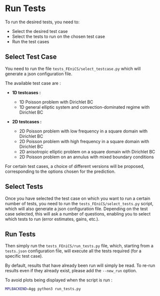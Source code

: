 # Run Tests

To run the desired tests, you need to:

- Select the desired test case
- Select the tests to run on the chosen test case
- Run the test cases

## Select Test Case

You need to run the file `tests_FEniCS/select_testcase.py` which will generate a json configuration file.

The available test case are :

* **1D testcases :**
    * 1D Poisson problem with Dirichlet BC
    * 1D general elliptic system and convection-dominated regime with Dirichlet BC

* **2D testcases :**
    * 2D Poisson problem with low frequency in a square domain with Dirichlet BC
    * 2D Poisson problem with high frequency in a square domain with Dirichlet BC
    * 2D anisotropic elliptic problem on a square domain with Dirichlet BC
    * 2D Poisson problem on an annulus with mixed boundary conditions

For certain test cases, a choice of different versions will be proposed, corresponding to the options chosen for the prediction.

## Select Tests

Once you have selected the test case on which you want to run a certain number of tests, you need to run the `tests_FEniCS/select_tests.py` script, which will also generate a json configuration file. Depending on the test case selected, this will ask a number of questions, enabling you to select which tests to run (error estimates, gains, etc.).

## Run Tests

Then simply run the `tests_FEniCS/run_tests.py` file, which, starting from a `tests.json` configuration file, will execute all the tests required (for a specific test case). 

By default, results that have already been run will simply be read. To re-run results even if they already exist, please add the `--new_run` option.

To avoid plots being displayed when the script is run :

```sh
MPLBACKEND=Agg python3 run_tests.py
```